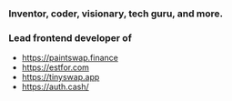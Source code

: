 ### Inventor, coder, visionary, tech guru, and more.

### Lead frontend developer of

* https://paintswap.finance
* https://estfor.com
* https://tinyswap.app
* https://auth.cash/
